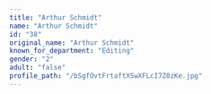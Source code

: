 ```yaml
---
title: "Arthur Schmidt"
name: "Arthur Schmidt"
id: "38"
original_name: "Arthur Schmidt"
known_for_department: "Editing"
gender: "2"
adult: "false"
profile_path: "/bSgfOvtFrtaftXSwXFLcI7Z0zKe.jpg"
---
```

